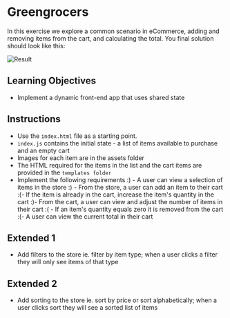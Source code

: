 # Greengrocers
In this exercise we explore a common scenario in eCommerce, adding and removing items from the cart, and calculating the total. You final solution should look like this:

![Result](result.gif)

## Learning Objectives
- Implement a dynamic front-end app that uses shared state

## Instructions
- Use the `index.html` file as a starting point.
- `index.js` contains the initial state - a list of items available to purchase and an empty cart 
- Images for each item are in the assets folder
- The HTML required for the items in the list and the cart items are provided in the `templates folder`
- Implement the following requirements
  :) - A user can view a selection of items in the store
  :) - From the store, a user can add an item to their cart
    :(- If the item is already in the cart, increase the item's quantity in the cart
  :)- From the cart, a user can view and adjust the number of items in their cart
     :( - If an item's quantity equals zero it is removed from the cart
  :(- A user can view the current total in their cart

## Extended 1
- Add filters to the store ie. filter by item type; when a user clicks a filter they will only see items of that type

## Extended 2
- Add sorting to the store ie. sort by price or sort alphabetically; when a user clicks sort they will see a sorted list of items

